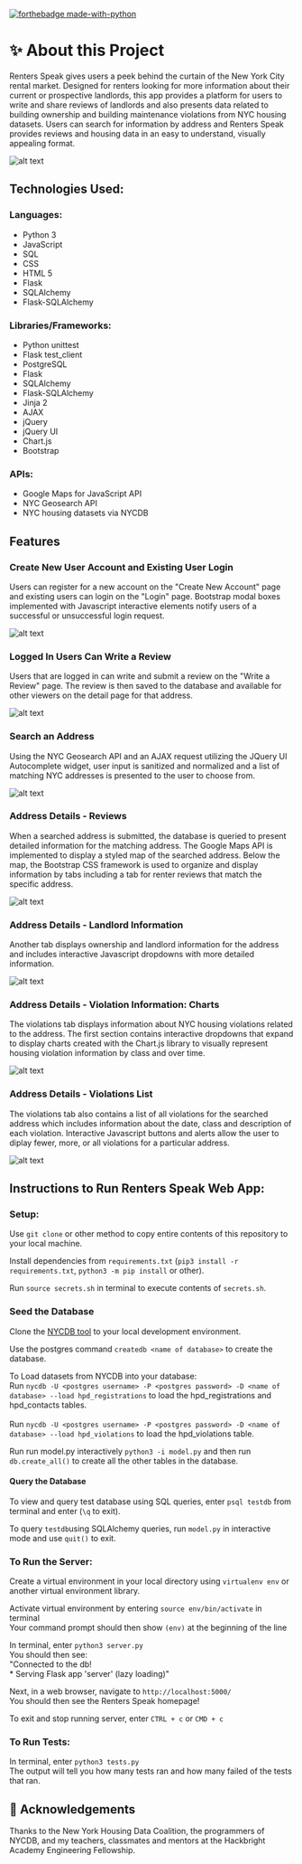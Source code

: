 [![forthebadge made-with-python](http://ForTheBadge.com/images/badges/made-with-python.svg)](https://www.python.org/)

# ✨ About this Project
Renters Speak gives users a peek behind the curtain of the New York City rental market. Designed for renters looking for more information about their current or prospective landlords, this app provides a platform for users to write and share reviews of landlords and also presents data related to building ownership and building maintenance violations from NYC housing datasets. Users can search for information by address and Renters Speak provides reviews and housing data in an easy to understand, visually appealing format.


![alt text](https://github.com/mauratee/Renters-Speak/blob/main/static/img/Renters_Speak_homepage_screenshot.png "Renters Speak homepage") 

## Technologies Used:
### Languages:
<ul>
<li>Python 3</li>
<li>JavaScript</li>
<li>SQL</li>
<li>CSS</li>
<li>HTML 5</li>
<li>Flask</li>
<li>SQLAlchemy</li>
<li>Flask-SQLAlchemy</li>
</ul>

### Libraries/Frameworks:
<ul>
<li>Python unittest</li>
<li>Flask test_client</li>
<li>PostgreSQL</li>
<li>Flask</li>
<li>SQLAlchemy</li>
<li>Flask-SQLAlchemy</li>
<li>Jinja 2</li>
<li>AJAX</li>
<li>jQuery</li>
<li>jQuery UI</li>
<li>Chart.js</li>
<li>Bootstrap</li> 
</ul>

### APIs:
<ul>
<li>Google Maps for JavaScript API</li>
<li>NYC Geosearch API</li>
<li>NYC housing datasets via NYCDB</li>
</ul>

## Features

### Create New User Account and Existing User Login
Users can register for a new account on the "Create New Account" page and existing users can login on the "Login" page. Bootstrap modal boxes implemented with Javascript interactive elements notify users of a successful or unsuccessful login request.

![alt text](https://github.com/mauratee/Renters-Speak/blob/main/static/img/User-login.gif "Create new user page and user login with success modal")

### Logged In Users Can Write a Review
Users that are logged in can write and submit a review on the "Write a Review" page. The review is then saved to the database and available for other viewers on the detail page for that address.

![alt text](https://github.com/mauratee/Renters-Speak/blob/main/static/img/Write-review.gif "Write a new review and save to database")

### Search an Address
Using the NYC Geosearch API and an AJAX request utilizing the JQuery UI Autocomplete widget, user input is sanitized and normalized and a list of matching NYC addresses is presented to the user to choose from.

![alt text](https://github.com/mauratee/Renters-Speak/blob/main/static/img/Search-address.gif "Search an address on the hompage to view detailed information for that building")

### Address Details - Reviews
When a searched address is submitted, the database is queried to present detailed information for the matching address. The Google Maps API is implemented to display a styled map of the searched address. Below the map, the Bootstrap CSS framework is used to organize and display information by tabs including a tab for renter reviews that match the specific address.

![alt text](https://github.com/mauratee/Renters-Speak/blob/main/static/img/Address_details-reviews.gif "View detailed information for a searched building including user reviews")

### Address Details - Landlord Information
Another tab displays ownership and landlord information for the address and includes interactive Javascript dropdowns with more detailed information.

![alt text](https://github.com/mauratee/Renters-Speak/blob/main/static/img/Address_details-landlord.gif "View detailed information for a searched building including ownership information")

### Address Details - Violation Information: Charts
The violations tab displays information about NYC housing violations related to the address. The first section contains interactive dropdowns that expand to display charts created with the Chart.js library to visually represent housing violation information by class and over time.

![alt text](https://github.com/mauratee/Renters-Speak/blob/main/static/img/Address_details-violations-1.gif "View detailed information for a searched building including violations with the NYC housing department displayed with charts")

### Address Details - Violations List
The violations tab also contains a list of all violations for the searched address which includes information about the date, class and description of each violation. Interactive Javascript buttons and alerts allow the user to diplay fewer, more, or all violations for a particular address.

![alt text](https://github.com/mauratee/Renters-Speak/blob/main/static/img/Address_details-violations-2.gif "View detailed information for a searched building including violations with the NYC housing department listed by violation")

## Instructions to Run Renters Speak Web App:

### Setup:
Use `git clone` or other method to copy entire contents of this repository to your local machine.

Install dependencies from `requirements.txt` (`pip3 install -r requirements.txt`, `python3 -m pip install` or other).

Run `source secrets.sh` in terminal to execute contents of `secrets.sh`.

### Seed the Database

Clone the <a href="https://github.com/nycdb/nycdb" target="_blank">NYCDB tool</a> to your local development environment.

Use the postgres command `createdb <name of database>` to create the database.

To Load datasets from NYCDB into your database:<br>
    Run `nycdb -U <postgres username> -P <postgres password> -D <name of database> --load hpd_registrations` to load the hpd_registrations and hpd_contacts tables. <br><br>
    Run `nycdb -U <postgres username> -P <postgres password> -D <name of database> --load hpd_violations` to load the hpd_violations table.<br>

Run run model.py interactively `python3 -i model.py` and then run `db.create_all()` to create all the other tables in the database.

<!-- in shell: -->
<!-- `dropdb testdb` -->
<!-- `createdb testdb` -->
<!-- `nycdb -U <postgres username> -P <postgres password> -D testdb --load hpd_registrations` loads hpd_registrations and hpd_contacts tables, takes about 2 mins -->
<!-- if you run and 'nycdb' command and get bash error: command not found,
    try running `pip3 install  nycdb` -->
<!-- if you run 'nycdb' command and get bash error: nycdb command not found,
    try running `pip3 install -e <add path to folder in nycdb containing setup.py> 
    i.e, <../nycdb/src>` -->
<!-- `nycdb -U <postgres username> -P <postgres password> -D testdb --load hpd_violations` -->
<!-- creates SQL table in testdb
    hpd_violations rows should load, will take about 20-50 mins -->
<!-- run model.py interactively: `python3 -i model.py` -->
<!-- `db.create_all()`  creates all other tables in testdb -->
<!-- in shell: -->
<!--`python3 seed_db.py`  Commented out lines to dropdb, createdb and db.create_all() -->

<!-- Enter `python3 seed_db.py`in terminal to seed database `testdb` with test data. <br> -->

#### Query the Database
To view and query test database using SQL queries, enter `psql testdb` from terminal and enter (`\q` to exit).<br>

To query `testdb`using SQLAlchemy queries,  run `model.py` in interactive mode and use `quit()` to exit.

### To Run the Server:
Create a virtual environment in your local directory using `virtualenv env` or another virtual environment library.<br>

Activate virtual environment by entering `source env/bin/activate` in terminal<br>
    Your command prompt should then show `(env)` at the beginning of the line<br>

In terminal, enter `python3 server.py`<br>
You should then see:<br>
    "Connected to the db!<br>
    * Serving Flask app 'server' (lazy loading)"<br>

Next, in a web browser, navigate to `http://localhost:5000/`<br>
You should then see the Renters Speak homepage!

To exit and stop running server, enter `CTRL + c` or `CMD + c`


### To Run Tests:
In terminal, enter `python3 tests.py`<br>
The output will tell you how many tests ran and how many failed of the tests that ran.

## 👏 Acknowledgements
Thanks to the New York Housing Data Coalition, the programmers of NYCDB, and my teachers, classmates and mentors at the Hackbright Academy Engineering Fellowship.
